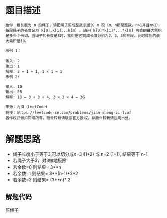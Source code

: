 # 题目描述 

```
给你一根长度为 n 的绳子，请把绳子剪成整数长度的 m 段（m、n都是整数，n>1并且m>1），每段绳子的长度记为 k[0],k[1]...k[m] 。请问 k[0]*k[1]*...*k[m] 可能的最大乘积是多少？例如，当绳子的长度是8时，我们把它剪成长度分别为2、3、3的三段，此时得到的最大乘积是18。

示例 1：

输入: 2
输出: 1
解释: 2 = 1 + 1, 1 × 1 = 1
示例 2:

输入: 10
输出: 36
解释: 10 = 3 + 3 + 4, 3 × 3 × 4 = 36

来源：力扣（LeetCode）
链接：https://leetcode-cn.com/problems/jian-sheng-zi-lcof
著作权归领扣网络所有。商业转载请联系官方授权，非商业转载请注明出处。
```

# 解题思路
* 绳子长度小于等于3,可以切分成n=3 (1+2) 或 n=2 (1+1), 结果等于 n-1
* 若绳子大于3，对3做地板除
* 若余数=0 则结果= 3**n
* 若余数=1 则结果= 3**(n-1)\*2\*2
* 若余数=2 则结果= (3**n)\* 2


## 解题代码

[剪绳子](offer-14.1.py)

